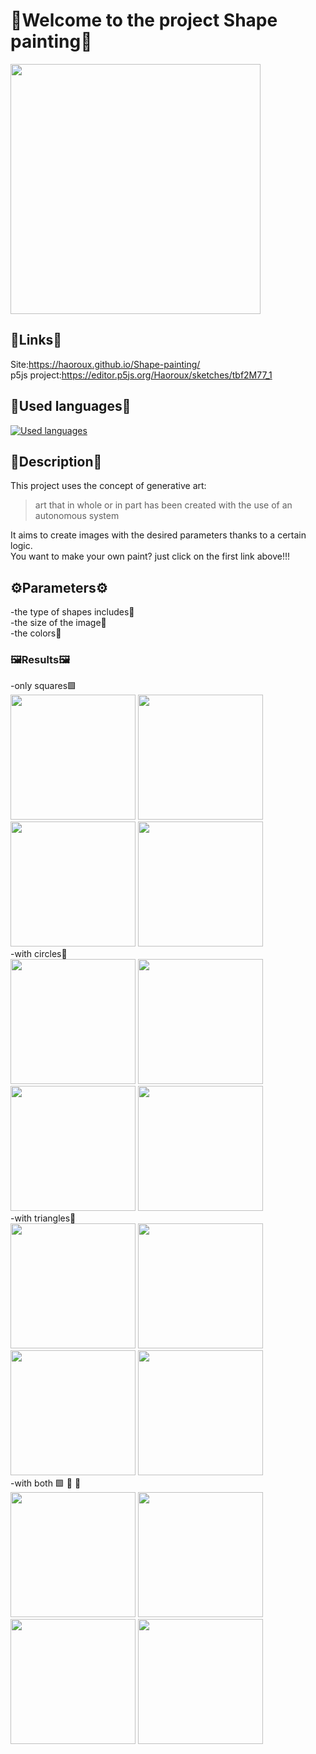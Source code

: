 # 👋Welcome to the project Shape painting🎨
<img src="https://github.com/Haoroux/generative-art/assets/52127278/c32c82b9-a9d4-4df2-8a02-a7df72adac05" width="400" height="400" />

## 🔗Links🔗
Site:https://haoroux.github.io/Shape-painting/  
p5js project:https://editor.p5js.org/Haoroux/sketches/tbf2M77_1

## 📙Used languages📙
[![Used languages](https://skillicons.dev/icons?i=js,html,css,p5js)](https://skillicons.dev)

## 📝Description📝
This project uses the concept of generative art:  
>art that in whole or in part has been created with the use of an autonomous system

It aims to create images with the desired parameters thanks to a certain logic.  
You want to make your own paint? just click on the first link above!!!

## ⚙️Parameters⚙️

-the type of shapes includes🔶  
-the size of the image📏  
-the colors🌈  

### 🖼️Results🖼️
-only squares🟩  
<img src="https://github.com/Haoroux/generative-art/assets/52127278/cedde49e-7c39-4bd5-883f-de3878c0fa01" width="200" height="200" />
<img src="https://github.com/Haoroux/generative-art/assets/52127278/f5172b9a-259e-4072-b99f-5b28d2e9819f" width="200" height="200" />
<img src="https://github.com/Haoroux/generative-art/assets/52127278/99928cb9-8cad-4f4f-a600-87bb8c7d0f47" width="200" height="200" />
<img src="https://github.com/Haoroux/Shape-painting/assets/52127278/c85acc35-8d3b-499e-a2a3-c5834fe04c72" width="200" height="200" />  
-with circles🔵  
<img src="https://github.com/Haoroux/generative-art/assets/52127278/749f8fc1-8656-47bd-af74-e9462020a173" width="200" height="200" />
<img src="https://github.com/Haoroux/generative-art/assets/52127278/c060d317-c220-4452-b292-cb497183a818" width="200" height="200" />
<img src="https://github.com/Haoroux/generative-art/assets/52127278/9b490619-efc4-4b82-82fe-60cfc88d4859" width="200" height="200" />
<img src="https://github.com/Haoroux/Shape-painting/assets/52127278/f187c473-86b7-450d-b86e-44e4e04a2ee3" width="200" height="200" />  
-with triangles🔺  
<img src="https://github.com/Haoroux/generative-art/assets/52127278/55d938e3-37c1-4077-9621-995796473f3f" width="200" height="200" />
<img src="https://github.com/Haoroux/generative-art/assets/52127278/d1850b3a-c2f4-4caf-b1d9-508eeed92da7" width="200" height="200" />
<img src="https://github.com/Haoroux/generative-art/assets/52127278/1d61ac33-0d29-4658-85ae-a6177aba1e05" width="200" height="200" />
<img src="https://github.com/Haoroux/Shape-painting/assets/52127278/68587254-2acd-46ec-aff7-1f29ccdc166c" width="200" height="200" />  
-with both 🟩 🔵 🔺  
<img src="https://github.com/Haoroux/generative-art/assets/52127278/34cc6baa-c432-417c-9cff-4c99e11e49f1" width="200" height="200" />
<img src="https://github.com/Haoroux/generative-art/assets/52127278/4a8148e3-c5df-4358-92a9-7e2e8d4bee3e" width="200" height="200" />
<img src="https://github.com/Haoroux/generative-art/assets/52127278/04593aa5-6234-4f12-859a-15dcccc6b5d4" width="200" height="200" />
<img src="https://github.com/Haoroux/Shape-painting/assets/52127278/aa9fe7b9-adc4-42df-988a-ae23933d2f6d" width="200" height="200" />  
